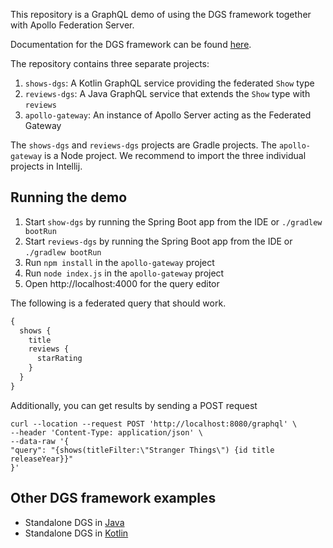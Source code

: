 This repository is a GraphQL demo of using the DGS framework together with Apollo Federation Server.

Documentation for the DGS framework can be found [here](https://netflix.github.io/dgs).

The repository contains three separate projects:

1. `shows-dgs`: A Kotlin GraphQL service providing the federated `Show` type
2. `reviews-dgs`: A Java GraphQL service that extends the `Show` type with `reviews`
3. `apollo-gateway`: An instance of Apollo Server acting as the Federated Gateway

The `shows-dgs` and `reviews-dgs` projects are Gradle projects.
The `apollo-gateway` is a Node project.
We recommend to import the three individual projects in Intellij.

Running the demo
----

1. Start `show-dgs` by running the Spring Boot app from the IDE or `./gradlew bootRun`
2. Start `reviews-dgs` by running the Spring Boot app from the IDE or `./gradlew bootRun`
3. Run `npm install` in the `apollo-gateway` project
4. Run `node index.js` in the `apollo-gateway` project
5. Open http://localhost:4000 for the query editor

The following is a federated query that should work.

```graphql
{
  shows {
    title
    reviews {
      starRating
    }
  }
}
```

Additionally, you can get results by sending a POST request
``` http post
curl --location --request POST 'http://localhost:8080/graphql' \
--header 'Content-Type: application/json' \
--data-raw '{
"query": "{shows(titleFilter:\"Stranger Things\") {id title releaseYear}}"
}'
```

Other DGS framework examples
----

* Standalone DGS in [Java](https://github.com/Netflix/dgs-examples-java)
* Standalone DGS in [Kotlin](https://github.com/Netflix/dgs-examples-kotlin)
